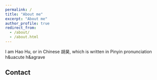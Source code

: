 ```yaml
---
permalink: /
title: "About me"
excerpt: "About me"
author_profile: true
redirect_from: 
  - /about/
  - /about.html
---
```

I am Hao Hu, or in Chinese 胡昊, which is written in Pinyin pronunciation h&uacute h&agrave

Contact
------

